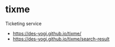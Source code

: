 # tixme
Ticketing service

* https://des-yogi.github.io/tixme/
* https://des-yogi.github.io/tixme/search-result
